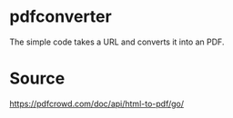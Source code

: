 # pdfconverter
The simple code takes a URL and converts it into an PDF.

# Source
https://pdfcrowd.com/doc/api/html-to-pdf/go/

